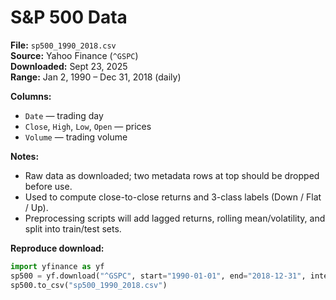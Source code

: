 # S&P 500 Data

**File:** `sp500_1990_2018.csv`  
**Source:** Yahoo Finance (`^GSPC`)  
**Downloaded:** Sept 23, 2025  
**Range:** Jan 2, 1990 – Dec 31, 2018 (daily)

**Columns:**
- `Date` — trading day
- `Close`, `High`, `Low`, `Open` — prices
- `Volume` — trading volume

**Notes:**
- Raw data as downloaded; two metadata rows at top should be dropped before use.
- Used to compute close-to-close returns and 3-class labels (Down / Flat / Up).
- Preprocessing scripts will add lagged returns, rolling mean/volatility, and split into train/test sets.

**Reproduce download:**
```python
import yfinance as yf
sp500 = yf.download("^GSPC", start="1990-01-01", end="2018-12-31", interval="1d")
sp500.to_csv("sp500_1990_2018.csv")
